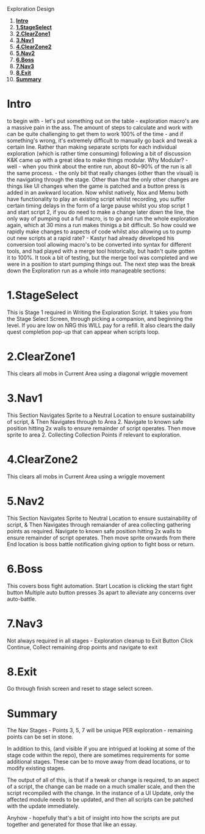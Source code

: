 Exploration Design
1. **[Intro](#Intro)**
1. **[1.StageSelect](#1.StageSelect)**
2. **[2.ClearZone1](#2.ClearZone1)**
3. **[3.Nav1](#3.Nav1)**
4. **[4.ClearZone2](#4.ClearZone2)**
5. **[5.Nav2](#5.Nav2)**
6. **[6.Boss](#6.Boss)**
7. **[7.Nav3](#7.Nav3)**
8. **[8.Exit](#8.Exit)**
9. **[Summary](#Summary)**

# Intro

to begin with - let's put something out on the table - exploration macro's are a massive pain in the ass. The amount of steps to calculate and work with can be quite challenging to get them to work 100% of the time - and if something's wrong, it's extremely difficult to manually go back and tweak a certain line.
Rather than making separate scripts for each individual exploration (which is rather time consuming) following a bit of discussion K&K came up with a great idea to make things modular. 
Why Modular? - well - when you think about the entire run, about 80~90% of the run is all the same process. - the only bit that really changes (other than the visual) is the navigating through the stage. 
Other than that the only other changes are things like UI changes when the game is patched and a button press is added in an awkward location.
Now whilst natively, Nox and Memu both have functionality to play an existing script whilst recording, you suffer certain timing delays in the form of a large pause whilst you stop script 1 and start script 2, if you do need to make a change later down the line, the only way of pumping out a full macro, is to go and run the whole exploration again, which at 30 mins a run makes thinigs a bit difficult.
So how could we rapidly make changes to aspects of code whilst also allowing us to pump out new scripts at a rapid rate? - Kastyr had already developed his conversion tool allowing macro's to be converted into syntax for different tools, and had played with a merge tool historically, but hadn't quite gotten it to 100%.
It took a bit of testing, but the merge tool was completed and we were in a position to start pumping things out.
The next step was the break down the Exploration run as a whole into manageable sections:

# 1.StageSelect

This is Stage 1 required in Writing the Exploration Script. It takes you from the Stage Select Screen, through picking a companion, and beginning the level. If you are low on NRG this WILL pay for a refill. It also clears the daily quest completion pop-up that can appear when scripts loop.

# 2.ClearZone1 

This clears all mobs in Current Area using a diagonal wriggle movement

# 3.Nav1 

This Section Navigates Sprite to a Neutral Location to ensure sustainability of script, & Then Navigates through to Area 2. Navigate to known safe position hitting 2x walls to ensure remainder of script operates. Then move sprite to area 2. Collecting Collection Points if relevant to exploration.

# 4.ClearZone2 

This clears all mobs in Current Area using a wriggle movement

# 5.Nav2 

This Section Navigates Sprite to Neutral Location to ensure sustainability of script, & Then Navigates through remaiander of area collecting gathering points as required.
Navigate to known safe position hitting 2x walls to ensure remainder of script operates. Then move sprite onwards from there End location is boss battle notification giving option to fight boss or return.

# 6.Boss 

This covers boss fight automation. Start Location is clicking the start fight button Multiple auto button presses 3s apart to alleviate any concerns over auto-battle.

# 7.Nav3 

Not always required in all stages - Exploration cleanup to Exit Button Click Continue, Collect remaining drop points and navigate to exit

# 8.Exit

Go through finish screen and reset to stage select screen.

# Summary

The Nav Stages - Points 3, 5, 7 will be unique PER exploration - remaining points can be set in stone.

In addition to this, (and visible if you are intrigued at looking at some of the stage code within the repo), there are sometimes requirements for some additional stages. These can be to move away from dead locations, or to modify existing stages.

The output of all of this, is that if a tweak or change is required, to an aspect of a script, the change can be made on a much smaller scale, and then the script recompiled with the change. In the instance of a UI Update, only the affected module needs to be updated, and then all scripts can be patched with the update immediately.

Anyhow - hopefully that's a bit of insight into how the scripts are put together and generated for those that like an essay.
